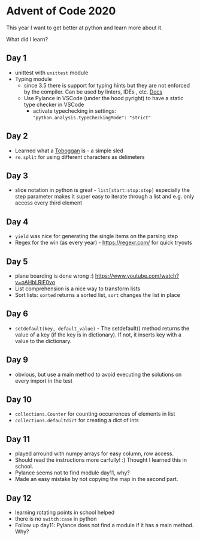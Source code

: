 # Advent of Code 2020

This year I want to get better at python and learn more about it.

What did I learn?

## Day 1

* unittest with `unittest` module
* Typing module
    * since 3.5 there is support for typing hints but they are not enforced by the compiler. Can be used by linters, IDEs , etc. [Docs](https://docs.python.org/3/library/typing.html#module-typing)
    * Use Pylance in VSCode (under the hood pyright) to have a static type checker in VSCode
        * activate typechecking in settings: `"python.analysis.typeCheckingMode": "strict"`

## Day 2

* Learned what a [Toboggan](https://en.wikipedia.org/wiki/Toboggan) is - a simple sled
* `re.split` for using different characters as delimeters

## Day 3

* slice notation in python is great - `list[start:stop:step]` especially the step parameter makes it super easy to iterate through a list and e.g. only access every third element

## Day 4

* `yield` was nice for generating the single items on the parsing step
* Regex for the win (as every year) - https://regexr.com/ for quick tryouts

## Day 5

* plane boarding is done wrong :) https://www.youtube.com/watch?v=oAHbLRjF0vo
* List comprehension is a nice way to transform lists
* Sort lists: `sorted` returns a sorted list, `sort` changes the list in place

## Day 6

* `setdefault(key, default_value)` - The setdefault() method returns the value of a key (if the key is in dictionary). If not, it inserts key with a value to the dictionary.

## Day 9

* obvious, but use a main method to avoid executing the solutions on every import in the test

## Day 10

* `collections.Counter` for counting occurrences of elements in list
* `collections.defaultdict` for creating a dict of ints

## Day 11

* played arround with numpy arrays for easy column, row access.
* Should read the instructions more carfully! :) Thought I learned this in school.
* Pylance seems not to find module day11, why?
* Made an easy mistake by not copying the map in the second part.

## Day 12

* learning rotating points in school helped
* there is no `switch:case` in python
* Follow up day11: Pylance does not find a module if it has a main method. Why?